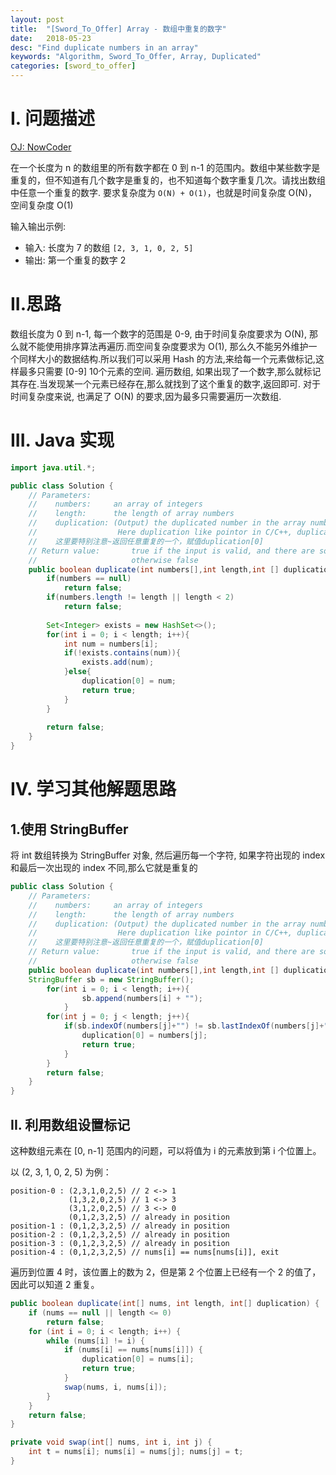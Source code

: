 ```yaml
---
layout: post
title:  "[Sword_To_Offer] Array - 数组中重复的数字"
date:   2018-05-23
desc: "Find duplicate numbers in an array"
keywords: "Algorithm, Sword_To_Offer, Array, Duplicated"
categories: [sword_to_offer]
---
```


# I. 问题描述

[OJ: NowCoder](https://www.nowcoder.com/practice/623a5ac0ea5b4e5f95552655361ae0a8?tpId=13&tqId=11203&tPage=1&rp=1&ru=/ta/coding-interviews&qru=/ta/coding-interviews/question-ranking)


在一个长度为 n 的数组里的所有数字都在 0 到 n-1 的范围内。数组中某些数字是重复的，但不知道有几个数字是重复的，也不知道每个数字重复几次。请找出数组中任意一个重复的数字.
要求复杂度为 ```O(N) + O(1)```，也就是时间复杂度 O(N)，空间复杂度 O(1)

输入输出示例:

-   输入: 长度为 7 的数组 ```[2, 3, 1, 0, 2, 5]```
-   输出: 第一个重复的数字 2

# II.思路

数组长度为 0 到 n-1, 每一个数字的范围是 0-9, 由于时间复杂度要求为 O(N), 那么就不能使用排序算法再遍历.而空间复杂度要求为 O(1), 那么久不能另外维护一个同样大小的数据结构.所以我们可以采用 Hash 的方法,来给每一个元素做标记,这样最多只需要 [0-9] 10个元素的空间. 遍历数组, 如果出现了一个数字,那么就标记其存在.当发现某一个元素已经存在,那么就找到了这个重复的数字,返回即可. 对于时间复杂度来说, 也满足了 O(N) 的要求,因为最多只需要遍历一次数组.


# III. Java 实现

```java
import java.util.*;

public class Solution {
    // Parameters:
    //    numbers:     an array of integers
    //    length:      the length of array numbers
    //    duplication: (Output) the duplicated number in the array number,length of duplication array is 1,so using duplication[0] = ? in implementation;
    //                  Here duplication like pointor in C/C++, duplication[0] equal *duplication in C/C++
    //    这里要特别注意~返回任意重复的一个，赋值duplication[0]
    // Return value:       true if the input is valid, and there are some duplications in the array number
    //                     otherwise false
    public boolean duplicate(int numbers[],int length,int [] duplication) {
        if(numbers == null)
            return false;
        if(numbers.length != length || length < 2)
            return false;
        
        Set<Integer> exists = new HashSet<>();
        for(int i = 0; i < length; i++){
            int num = numbers[i];
            if(!exists.contains(num)){
                exists.add(num);
            }else{
                duplication[0] = num;
                return true;
            }
        }
        
        return false;
    }
}
```

# IV. 学习其他解题思路


## 1.使用 StringBuffer

将 int 数组转换为 StringBuffer 对象, 然后遍历每一个字符, 如果字符出现的 index 和最后一次出现的 index 不同,那么它就是重复的

```java
public class Solution {
    // Parameters:
    //    numbers:     an array of integers
    //    length:      the length of array numbers
    //    duplication: (Output) the duplicated number in the array number,length of duplication array is 1,so using duplication[0] = ? in implementation;
    //                  Here duplication like pointor in C/C++, duplication[0] equal *duplication in C/C++
    //    这里要特别注意~返回任意重复的一个，赋值duplication[0]
    // Return value:       true if the input is valid, and there are some duplications in the array number
    //                     otherwise false
    public boolean duplicate(int numbers[],int length,int [] duplication) {
    StringBuffer sb = new StringBuffer(); 
        for(int i = 0; i < length; i++){
                sb.append(numbers[i] + "");
            }
        for(int j = 0; j < length; j++){
            if(sb.indexOf(numbers[j]+"") != sb.lastIndexOf(numbers[j]+"")){
                duplication[0] = numbers[j];
                return true;
            }
        }
        return false;
    }
}
```

## II. 利用数组设置标记

这种数组元素在 [0, n-1] 范围内的问题，可以将值为 i 的元素放到第 i 个位置上。

以 (2, 3, 1, 0, 2, 5) 为例：

```text-html-basic
position-0 : (2,3,1,0,2,5) // 2 <-> 1
             (1,3,2,0,2,5) // 1 <-> 3
             (3,1,2,0,2,5) // 3 <-> 0
             (0,1,2,3,2,5) // already in position
position-1 : (0,1,2,3,2,5) // already in position
position-2 : (0,1,2,3,2,5) // already in position
position-3 : (0,1,2,3,2,5) // already in position
position-4 : (0,1,2,3,2,5) // nums[i] == nums[nums[i]], exit
```

遍历到位置 4 时，该位置上的数为 2，但是第 2 个位置上已经有一个 2 的值了，因此可以知道 2 重复。

```java
public boolean duplicate(int[] nums, int length, int[] duplication) {
    if (nums == null || length <= 0)
        return false;
    for (int i = 0; i < length; i++) {
        while (nums[i] != i) {
            if (nums[i] == nums[nums[i]]) {
                duplication[0] = nums[i];
                return true;
            }
            swap(nums, i, nums[i]);
        }
    }
    return false;
}

private void swap(int[] nums, int i, int j) {
    int t = nums[i]; nums[i] = nums[j]; nums[j] = t;
}
```